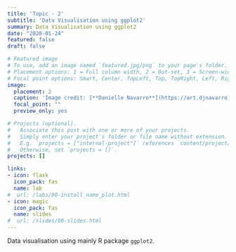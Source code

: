 ```yaml
---
title: 'Topic - 2'
subtitle: 'Data Visualisation using ggplot2'
summary: Data Visualisation using ggplot2
date: "2020-01-24"
featured: false
draft: false

# Featured image
# To use, add an image named `featured.jpg/png` to your page's folder.
# Placement options: 1 = Full column width, 2 = Out-set, 3 = Screen-width
# Focal point options: Smart, Center, TopLeft, Top, TopRight, Left, Right, BottomLeft, Bottom, BottomRight
image:
  placement: 2
  caption: 'Image credit: [**Danielle Navarro**](https://art.djnavarro.net/) on Unsplash'
  focal_point: ""
  preview_only: yes

# Projects (optional).
#   Associate this post with one or more of your projects.
#   Simply enter your project's folder or file name without extension.
#   E.g. `projects = ["internal-project"]` references `content/project/deep-learning/index.md`.
#   Otherwise, set `projects = []`.
projects: []

links:
- icon: flask
  icon_pack: fas
  name: lab
#  url: /labs/00-install_name_plot.html
- icon: magic
  icon_pack: fas
  name: slides
#  url: /slides/00-slides.html
---
```


Data visualisation using mainly R package `ggplot2`.
